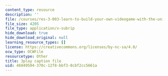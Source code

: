 ```yaml
---
content_type: resource
description: ''
file: /courses/res-3-003-learn-to-build-your-own-videogame-with-the-unity-game-engine-and-microsoft-kinect-january-iap-2017/46849504370c12f8bbf38cbf2cc5661a_7a4NYOOSVfI.srt
file_size: 4205
file_type: application/x-subrip
hide_download: true
hide_download_original: null
learning_resource_types: []
license: https://creativecommons.org/licenses/by-nc-sa/4.0/
ocw_type: OCWFile
resourcetype: Other
title: 3play caption file
uid: 46849504-370c-12f8-bbf3-8cbf2cc5661a
---
```

